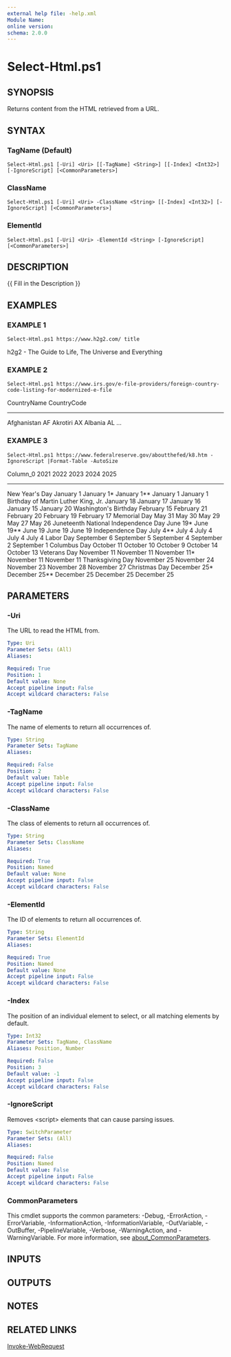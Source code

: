 ```yaml
---
external help file: -help.xml
Module Name:
online version:
schema: 2.0.0
---
```


# Select-Html.ps1

## SYNOPSIS
Returns content from the HTML retrieved from a URL.

## SYNTAX

### TagName (Default)
```
Select-Html.ps1 [-Uri] <Uri> [[-TagName] <String>] [[-Index] <Int32>] [-IgnoreScript] [<CommonParameters>]
```

### ClassName
```
Select-Html.ps1 [-Uri] <Uri> -ClassName <String> [[-Index] <Int32>] [-IgnoreScript] [<CommonParameters>]
```

### ElementId
```
Select-Html.ps1 [-Uri] <Uri> -ElementId <String> [-IgnoreScript] [<CommonParameters>]
```

## DESCRIPTION
{{ Fill in the Description }}

## EXAMPLES

### EXAMPLE 1
```
Select-Html.ps1 https://www.h2g2.com/ title
```

h2g2 - The Guide to Life, The Universe and Everything

### EXAMPLE 2
```
Select-Html.ps1 https://www.irs.gov/e-file-providers/foreign-country-code-listing-for-modernized-e-file
```

CountryName CountryCode
----------- -----------
Afghanistan AF
Akrotiri    AX
Albania     AL
...

### EXAMPLE 3
```
Select-Html.ps1 https://www.federalreserve.gov/aboutthefed/k8.htm -IgnoreScript |Format-Table -AutoSize
```

Column_0                             2021         2022          2023         2024        2025
--------                             ----         ----          ----         ----        ----
New Year's Day                       January 1    January 1*    January 1**  January 1   January 1
Birthday of Martin Luther King, Jr. 
January 18   January 17    January 16   January 15  January 20
Washington's Birthday                February 15  February 21   February 20  February 19 February 17
Memorial Day                         May 31       May 30        May 29       May 27      May 26
Juneteenth National Independence Day June 19*     June 19**     June 19      June 19     June 19
Independence Day                     July 4**     July 4        July 4       July 4      July 4
Labor Day                            September 6  September 5   September 4  September 2 September 1
Columbus Day                         October 11   October 10    October 9    October 14  October 13
Veterans Day                         November 11  November 11   November 11* November 11 November 11
Thanksgiving Day                     November 25  November 24   November 23  November 28 November 27
Christmas Day                        December 25* December 25** December 25  December 25 December 25

## PARAMETERS

### -Uri
The URL to read the HTML from.

```yaml
Type: Uri
Parameter Sets: (All)
Aliases:

Required: True
Position: 1
Default value: None
Accept pipeline input: False
Accept wildcard characters: False
```

### -TagName
The name of elements to return all occurrences of.

```yaml
Type: String
Parameter Sets: TagName
Aliases:

Required: False
Position: 2
Default value: Table
Accept pipeline input: False
Accept wildcard characters: False
```

### -ClassName
The class of elements to return all occurrences of.

```yaml
Type: String
Parameter Sets: ClassName
Aliases:

Required: True
Position: Named
Default value: None
Accept pipeline input: False
Accept wildcard characters: False
```

### -ElementId
The ID of elements to return all occurrences of.

```yaml
Type: String
Parameter Sets: ElementId
Aliases:

Required: True
Position: Named
Default value: None
Accept pipeline input: False
Accept wildcard characters: False
```

### -Index
The position of an individual element to select, or all matching elements by default.

```yaml
Type: Int32
Parameter Sets: TagName, ClassName
Aliases: Position, Number

Required: False
Position: 3
Default value: -1
Accept pipeline input: False
Accept wildcard characters: False
```

### -IgnoreScript
Removes \<script\> elements that can cause parsing issues.

```yaml
Type: SwitchParameter
Parameter Sets: (All)
Aliases:

Required: False
Position: Named
Default value: False
Accept pipeline input: False
Accept wildcard characters: False
```

### CommonParameters
This cmdlet supports the common parameters: -Debug, -ErrorAction, -ErrorVariable, -InformationAction, -InformationVariable, -OutVariable, -OutBuffer, -PipelineVariable, -Verbose, -WarningAction, and -WarningVariable. For more information, see [about_CommonParameters](http://go.microsoft.com/fwlink/?LinkID=113216).

## INPUTS

## OUTPUTS

## NOTES

## RELATED LINKS

[Invoke-WebRequest]()

